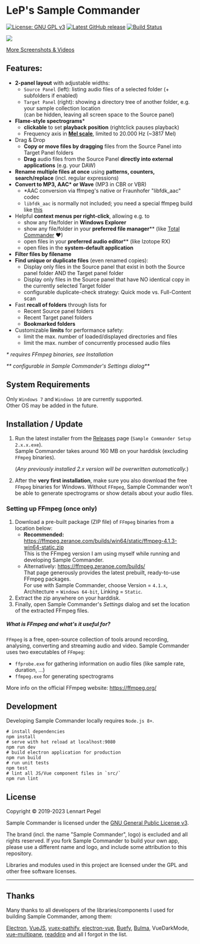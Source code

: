 # LeP's Sample Commander 

<a href="https://www.gnu.org/licenses/gpl-3.0"><img src="https://img.shields.io/badge/License-GPLv3-blue.svg" alt="License: GNU GPL v3"></a>
<a href="https://github.com/justlep/sample-commander/releases"><img alt="Latest GitHub release" src="https://img.shields.io/github/v/release/justlep/sample-commander.svg"></a>
[![Build Status](https://api.travis-ci.com/justlep/sample-commander.svg?branch=master)](https://app.travis-ci.com/github/justlep/sample-commander) 


![](https://samplecommander.justlep.net/img/2.0.0-main-spectrograms-enabled.png)

[More Screenshots & Videos](https://github.com/justlep/sample-commander/blob/master/docs/screenshots.md)

## Features:

- **2-panel layout** with adjustable widths:
    - `Source Panel` (left): listing audio files of a selected folder (+ subfolders if enabled)
    - `Target Panel` (right): showing a directory tree of another folder, e.g. your sample collection location    
       (can be hidden, leaving all screen space to the Source panel)
- **Flame-style spectrograms**\*
    - **clickable** to set **playback position** (rightclick pauses playback)
    - Frequency axis in **[Mel scale](https://en.wikipedia.org/wiki/Mel_scale)**, limited to 20.000 Hz (~3817 Mel)
- Drag & Drop
    - **Copy or move files by dragging** files from the Source Panel into Target Panel folders
    - **Drag** audio files from the Source Panel **directly into external applications** (e.g. your DAW)
- **Rename multiple files at once** using **patterns, counters, search/replace** (incl. regular expressions)
- **Convert to MP3, AAC\* or Wave** (MP3 in CBR or VBR)
  - \*AAC conversion via ffmpeg's native or Fraunhofer "libfdk_aac" codec
  - `libfdk_aac` is normally not included; you need a special ffmpeg build like [this](https://www.reddit.com/user/VeritablePornocopium/comments/okw130/ffmpeg_with_libfdk_aac_for_windows_x64/)
- Helpful **context menus per right-click**, allowing e.g. to
    - show any file/folder in **Windows Explorer**
    - show any file/folder in your **preferred file manager**\*\*  (like [Total Commander](https://www.ghisler.com/) ❤)
    - open files in your **preferred audio editor**\*\* (like Izotope RX)
    - open files in the **system-default application**
- **Filter files by filename**
- **Find unique or duplicate files** (even renamed copies):
    - Display only files in the Source panel that exist in both the Source panel folder AND the Target panel folder
    - Display only files in the Source panel that have NO identical copy in the currently selected Target folder
    - configurable duplicate-check strategy: Quick mode vs. Full-Content scan 
- Fast **recall of folders** through lists for
    - Recent Source panel folders
    - Recent Target panel folders
    - **Bookmarked folders**
- Customizable **limits** for performance safety:
    - limit the max. number of loaded/displayed directories and files
    - limit the max. number of concurrently processed audio files

_* requires FFmpeg binaries, see Installation_
  
_** configurable in Sample Commander's Settings dialog**_

## System Requirements
Only `Windows 7` and `Windows 10` are currently supported.  
Other OS may be added in the future.

## Installation / Update
1. Run the latest installer from the [Releases](https://github.com/justlep/sample-commander/releases) page 
   (`Sample Commander Setup 2.x.x.exe`).  
   Sample Commander takes around 160 MB on your harddisk (excluding `FFmpeg` binaries).

   (_Any previously installed 2.x version will be overwritten automatically._) 

2. After the **very first installation**, make sure you also download the free `FFmpeg` binaries for Windows. 
   Without `FFmpeg`, Sample Commander won't be able to generate spectrograms or show details about your audio files.

### Setting up FFmpeg (once only)
   
1. Download a pre-built package (ZIP file) of `FFmpeg` binaries from a location below: 
    - **Recommended:** 
      https://ffmpeg.zeranoe.com/builds/win64/static/ffmpeg-4.1.3-win64-static.zip  
      This is the  FFmpeg version I am using myself while running and developing Sample Commander.
    - Alternatively: https://ffmpeg.zeranoe.com/builds/   
      That page generously provides the latest prebuilt, ready-to-use FFmpeg packages.  
      For use with Sample Commander, choose Version = `4.1.x`, Architecture = `Windows 64-bit`, Linking = `Static`. 
2. Extract the zip anywhere on your harddisk.
3. Finally, open Sample Commander's  _Settings_ dialog and set the location of the extracted FFmpeg files.

##### What is FFmpeg and what's it useful for?
`FFmpeg` is a free, open-source collection of tools around recording, analysing, converting and streaming audio and video. 
Sample Commander uses two executables of `FFmpeg`:

- `ffprobe.exe`  for gathering information on audio files (like sample rate, duration, ...)
- `ffmpeg.exe`  for generating spectrograms

More info on the official FFmpeg website: https://ffmpeg.org/

## Development
Developing Sample Commander locally requires `Node.js 8+`.
```shell
# install dependencies
npm install
# serve with hot reload at localhost:9080
npm run dev
# build electron application for production
npm run build
# run unit tests
npm test
# lint all JS/Vue component files in `src/`
npm run lint
```

## License

Copyright © 2019-2023 Lennart Pegel

Sample Commander is licensed under the [GNU General Public License v3](./LICENSE).

The brand (incl. the name "Sample Commander", logo) is excluded and all rights reserved. 
If you fork Sample Commander to build your own app, please use a different name and logo, and include some attribution to this repository.

Libraries and modules used in this project are licensed under the GPL and other free software licenses.


---


## Thanks
Many thanks to all developers of the libraries/components I used for building Sample Commander, among them:

[Electron](https://electronjs.org/),
[VueJS](https://vuejs.org/),
[vuex-pathify](https://github.com/davestewart/vuex-pathify),
[electron-vue](https://github.com/SimulatedGREG/electron-vue),
[Buefy](https://buefy.org/documentation/),
[Bulma](https://bulma.io/documentation/), 
VueDarkMode,
[vue-multipane](https://github.com/yansern/vue-multipane),
[readdirp](https://github.com/paulmillr/readdirp)
and all I forgot in the list.
